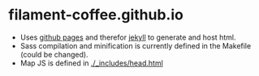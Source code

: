 # filament-coffee.github.io

* Uses [github pages](https://pages.github.com/) and therefor [jekyll](http://jekyllrb.com/) to generate and host html.
* Sass compilation and minification is currently defined in the Makefile (could be changed).
* Map JS is defined in [./_includes/head.html](./_includes/head.html)

